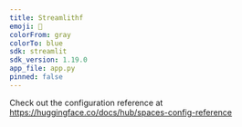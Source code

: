 ```yaml
---
title: Streamlithf
emoji: 👀
colorFrom: gray
colorTo: blue
sdk: streamlit
sdk_version: 1.19.0
app_file: app.py
pinned: false
---
```


Check out the configuration reference at https://huggingface.co/docs/hub/spaces-config-reference
